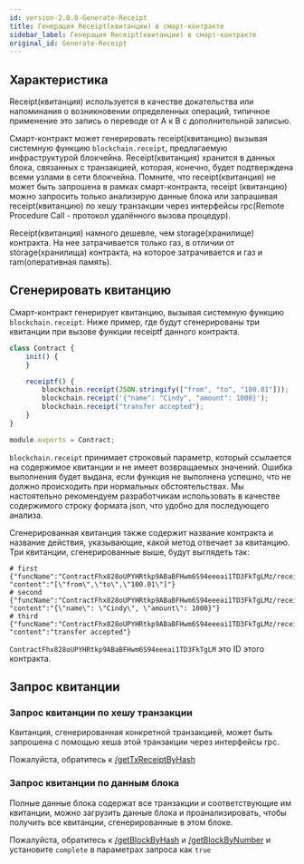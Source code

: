 ```yaml
---
id: version-2.0.0-Generate-Receipt
title: Генерация Receipt(квитанции) в смарт-контракте
sidebar_label: Генерация Receipt(квитанции) в смарт-контракте
original_id: Generate-Receipt
---
```

## Характеристика
Receipt(квитанция) используется в качестве докательства или напоминания о возникновении определенных операций, типичное применение это запись о переводе от A к B с дополнительной записью.

Смарт-контракт может генерировать receipt(квитанцию) вызывая системную функцию `blockchain.receipt`, предлагаемую инфраструктурой блокчейна.
Receipt(квитанция) хранится в данных блока, связанных с транзакцией, которая, конечно, будет подтверждена всеми узлами в сети блокчейна.
Помните, что receipt(квитанция) не может быть запрошена в рамках смарт-контракта, receipt (квитанцию) можно запросить только анализирую данные блока или
запрашивая receipt(квитанцию) по хешу транзакции через интерфейсы rpc(Remote Procedure Call - протокол удалённого вызова процедур).

Receipt(квитанция) намного дешевле, чем storage(хранилище) контракта. На нее затрачивается только газ, в отличии от storage(хранилища) контракта, на которое затрачивается и газ и ram(оперативная память).

## Сгенерировать квитанцию
Смарт-контракт генерирует квитанцию, вызывая системную функцию `blockchain.receipt`.
Ниже пример, где будут сгенерированы три квитанции при вызове функции receiptf данного контракта.

```js
class Contract {
    init() {
    }

    receiptf() {
        blockchain.receipt(JSON.stringify(["from", "to", "100.01"]));
        blockchain.receipt('{"name": "Cindy", "amount": 1000}');
        blockchain.receipt("transfer accepted");
    }
}

module.exports = Contract;
```

`blockchain.receipt` принимает строковый параметр, который ссылается на содержимое квитанции и не имеет возвращаемых значений.
Ошибка выполнения будет выдана, если функция не выполнена успешно, что не должно происходить при нормальных обстоятельствах.
Мы настоятельно рекомендуем разработчикам использовать в качестве содержимого строку формата json, что удобно для последующего анализа.

Сгенерированная квитанция также содержит название контракта и название действия, указывающие, какой метод отвечает за квитанцию.
Три квитанции, сгенерированные выше, будут выглядеть так:

```console
# first
{"funcName":"ContractFhx828oUPYHRtkp9ABaBFHwm6S94eeeai1TD3FkTgLMz/receiptf", "content":"[\"from\",\"to\",\"100.01\"]"}
# second
{"funcName":"ContractFhx828oUPYHRtkp9ABaBFHwm6S94eeeai1TD3FkTgLMz/receiptf", "content":"{\"name\": \"Cindy\", \"amount\": 1000}"}
# third
{"funcName":"ContractFhx828oUPYHRtkp9ABaBFHwm6S94eeeai1TD3FkTgLMz/receiptf", "content":"transfer accepted"}
```
`ContractFhx828oUPYHRtkp9ABaBFHwm6S94eeeai1TD3FkTgLM` это ID этого контракта.


## Запрос квитанции
### Запрос квитанции по хешу транзакции
Квитанция, сгенерированная конкретной транзакцией, может быть запрошена с помощью хеша этой транзакции через интерфейсы rpc.

Пожалуйста, обратитесь к [/getTxReceiptByHash](../6-reference/API#gettxreceiptbyhash-hash)


### Запрос квитанции по данным блока
Полные данные блока содержат все транзакции и соответствующие им квитанции, можно загрузить данные блока и проанализировать, чтобы получить все квитанции, сгенерированные в этом блоке.

Пожалуйста, обратитесь к [ /getBlockByHash](../6-reference/API#getblockbyhash-hash-complete) и [/getBlockByNumber](../6-reference/API#getblockbynumber-number-complete)
и установите `complete` в параметрах запроса как `true`
